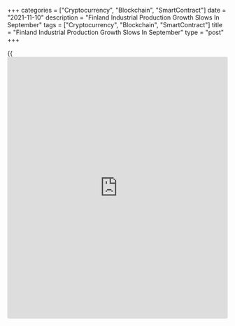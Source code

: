+++
categories = ["Cryptocurrency", "Blockchain", "SmartContract"]
date = "2021-11-10"
description = "Finland Industrial Production Growth Slows In September"
tags = ["Cryptocurrency", "Blockchain", "SmartContract"]
title = "Finland Industrial Production Growth Slows In September"
type = "post"
+++

{{<iframe id="large-banner" src="https://www.bounty.group/#slide=16.0" width="100%" height="600" scrolling="no" style="border: 0px solid rgb(216, 221, 230); border-radius: 3px;">}}

Finland's industrial production rose at a softer pace in September, data
from Statistics Finland showed on Wednesday.

Industrial production rose 0.5 percent month-on-month in September,
after a 1.3 percent rise in August.

Manufacturing output increased 0.7 percent monthly in September and
production of mining and quarrying grew 19.6 percent.

Among industries, production electrical and electronic industry declined
6.9 percent and metal industry fell 1.3 percent. Production of
electricity, gas, steam and air conditioning supply, and food industry
decreased by 0.6 percent and 1.1 percent, respectively.

On a yearly basis, industrial output increased a working-day adjusted
6.6 percent in September, following a 4.3 percent rise in the prior
month.

Separate data from the statistical office showed that the industrial
orders grew 37.9 percent yearly in September, after a 45.3 percent rise
in August.

For comments and feedback [contact](https://www.playgroundfx.com/contact/): editorial@rtt[news](https://www.letsplayfx.com/blog/forex-news-website/).com

[Economic News][1]

 **What parts of the world are seeing the best (and worst) economic
performances lately? Click[here][2] to check out our [Econ Scorecard][2]
and find out! See up-to-the-moment [ranking](https://www.playgroundfx.com/blog/crypto-exchange-ranking/)s for the best and worst
performers in [GDP][3], [unemployment rate][4], [inflation][5] and much
more.**

   1. www.rtt[news](https://www.letsplayfx.com/blog/forex-news-website/).com/Content/EconomicNews.aspx
   2. www.rtt[news](https://www.letsplayfx.com/blog/forex-news-website/).com/economic-scorecard/world-rank/industrial-production/highest-performance.aspx
   3. www.rtt[news](https://www.letsplayfx.com/blog/forex-news-website/).com/economic-scorecard/world-rank/GDP/highest-performance.aspx
   4. www.rtt[news](https://www.letsplayfx.com/blog/forex-news-website/).com/economic-scorecard/world-rank/unemployment-rate/lowest-performance.aspx
   5. www.rtt[news](https://www.letsplayfx.com/blog/forex-news-website/).com/economic-scorecard/world-rank/CPI/highest-performance.aspx
